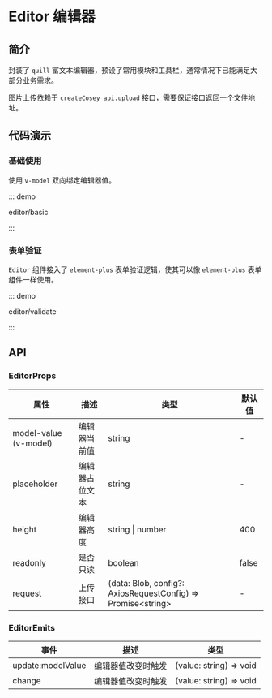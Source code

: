 # Editor 编辑器

## 简介

封装了 `quill` 富文本编辑器，预设了常用模块和工具栏，通常情况下已能满足大部分业务需求。

图片上传依赖于 `createCosey api.upload` 接口，需要保证接口返回一个文件地址。

## 代码演示

### 基础使用

使用 `v-model` 双向绑定编辑器值。

::: demo

editor/basic

:::

### 表单验证

`Editor` 组件接入了 `element-plus` 表单验证逻辑，使其可以像 `element-plus` 表单组件一样使用。

::: demo

editor/validate

:::

## API

### EditorProps

| 属性                  | 描述           | 类型                                                          | 默认值 |
| --------------------- | -------------- | ------------------------------------------------------------- | ------ |
| model-value (v-model) | 编辑器当前值   | string                                                        | -      |
| placeholder           | 编辑器占位文本 | string                                                        | -      |
| height                | 编辑器高度     | string \| number                                              | 400    |
| readonly              | 是否只读       | boolean                                                       | false  |
| request               | 上传接口       | (data: Blob, config?: AxiosRequestConfig) => Promise\<string> | -      |

### EditorEmits

| 事件              | 描述               | 类型                    |
| ----------------- | ------------------ | ----------------------- |
| update:modelValue | 编辑器值改变时触发 | (value: string) => void |
| change            | 编辑器值改变时触发 | (value: string) => void |
